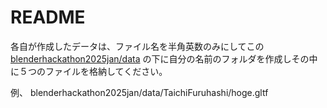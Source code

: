 # README
各自が作成したデータは、ファイル名を半角英数のみにしてこの [blenderhackathon2025jan/data](https://github.com/furuhashilab/blenderhackathon2025jan) の下に自分の名前のフォルダを作成しその中に５つのファイルを格納してください。

例、 blenderhackathon2025jan/data/TaichiFuruhashi/hoge.gltf
